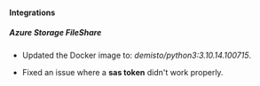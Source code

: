 
#### Integrations

##### Azure Storage FileShare
- Updated the Docker image to: *demisto/python3:3.10.14.100715*.

- Fixed an issue where a **sas token** didn't work properly.